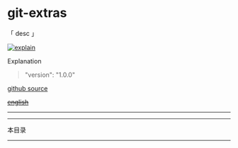 # git-extras

「 desc 」

[![explain](http://llever.com/explain.svg)](https://github.com/chinanf-boy/Source-Explain)
    
Explanation

> "version": "1.0.0"

[github source]()

~~[english](./README.en.md)~~

---



---

本目录

---

